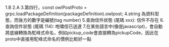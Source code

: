 1.B
2.A
3.第四行，const owlPostProto = grpc.loadPackageDefinition(packageDefinition).owlpost;
4.string 為資料型態，而後方的數字是編號(tag number)
5.查詢信件狀態 (尾碼 xxx): 信件不存在 
6.查詢信件狀態 (尾碼 114): 咆嘯信已送達
7.在某些語言中(像是javascript)，會自動將底線轉換為駝峰式命名，例如pickup_code會直接轉為pickupCode，因此在proto中直接用駝峰式命名的慣例比較好一點